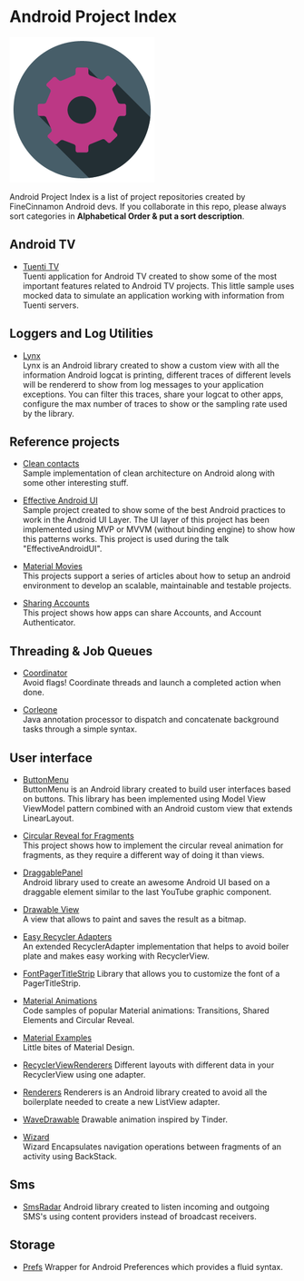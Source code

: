 Android Project Index
=====================
![Project index image](/art/settings.png)

Android Project Index is a list of project repositories created by FineCinnamon Android devs.
If you collaborate in this repo, please always sort categories in **Alphabetical Order & put a sort description**.

Android TV
----------
* [Tuenti TV](https://github.com/pedrovgs/TuentiTV)  
  Tuenti application for Android TV created to show some of the most important features related to Android TV projects. This little sample uses mocked data to simulate an application working with information from Tuenti servers.

Loggers and Log Utilities
-------------------------
* [Lynx](https://github.com/pedrovgs/Lynx)  
  Lynx is an Android library created to show a custom view with all the information Android logcat is printing, different traces of different levels will be rendererd to show from log messages to your application exceptions. You can filter this traces, share your logcat to other apps, configure the max number of traces to show or the sampling rate used by the library.


Reference projects
------------------
* [Clean contacts](https://github.com/PaNaVTEC/Clean-Contacts)  
  Sample implementation of clean architecture on Android along with some other interesting stuff.

* [Effective Android UI](https://github.com/pedrovgs/EffectiveAndroidUI)  
  Sample project created to show some of the best Android practices to work in the Android UI Layer. The UI layer of this project has been implemented using MVP or MVVM (without binding engine) to show how this patterns works. This project is used during the talk "EffectiveAndroidUI". 

* [Material Movies](https://github.com/saulmm/Material-Movies)  
  This projects support a series of articles about how to setup an android environment to develop an scalable, maintainable and testable projects.

* [Sharing Accounts](https://github.com/alorma/SharingAccounts)  
  This project shows how apps can share Accounts, and Account Authenticator.

Threading & Job Queues
----------------------
* [Coordinator](https://github.com/PaNaVTEC/Coordinator-java)  
  Avoid flags! Coordinate threads and launch a completed action when done.

* [Corleone](https://github.com/JorgeCastilloPrz/Corleone)  
  Java annotation processor to dispatch and concatenate background tasks through a simple syntax.

User interface
-------------- 
* [ButtonMenu](https://github.com/tuenti/ButtonMenu)  
  ButtonMenu is an Android library created to build user interfaces based on buttons. This library has been implemented using Model View ViewModel pattern combined with an Android custom view that extends LinearLayout.

* [Circular Reveal for Fragments](https://github.com/ferdy182/Android-CircularRevealFragment)  
  This project shows how to implement the circular reveal animation for fragments, as they require a different way of doing it than views.

* [DraggablePanel](https://github.com/pedrovgs/DraggablePanel)  
  Android library used to create an awesome Android UI based on a draggable element similar to the last YouTube graphic component. 

* [Drawable View](https://github.com/PaNaVTEC/DrawableView)  
  A view that allows to paint and saves the result as a bitmap.

* [Easy Recycler Adapters](https://github.com/cmc00022/easyrecycleradapters)  
  An extended RecyclerAdapter implementation that helps to avoid boiler plate and makes easy working with RecyclerView.

* [FontPagerTitleStrip](https://github.com/Alexrs95/FontPagerTitleStrip)
  Library that allows you to customize the font of a PagerTitleStrip.

* [Material Animations](https://github.com/lgvalle/Material-Animations)  
  Code samples of popular Material animations: Transitions, Shared Elements and Circular Reveal.

* [Material Examples](https://github.com/saulmm/Android-Material-Examples)  
  Little bites of Material Design.

* [RecyclerViewRenderers](https://github.com/Alexrs95/RecyclerViewRenderers)
  Different layouts with different data in your RecyclerView using one adapter.

* [Renderers](https://github.com/pedrovgs/Renderers)
  Renderers is an Android library created to avoid all the boilerplate needed to create a new ListView adapter.

* [WaveDrawable](https://github.com/Alexrs95/WaveDrawable)
  Drawable animation inspired by Tinder.

* [Wizard](https://github.com/PaNaVTEC/Wizard)  
  Wizard Encapsulates navigation operations between fragments of an activity using BackStack.

Sms
---
* [SmsRadar](https://github.com/tuenti/SmsRadar)
  Android library created to listen incoming and outgoing SMS's using content providers instead of broadcast receivers.

Storage
-------
* [Prefs](https://github.com/Alexrs95/Prefs)
  Wrapper for Android Preferences which provides a fluid syntax.

